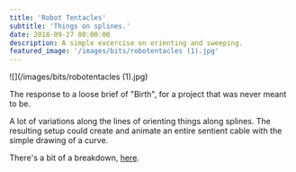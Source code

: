 ```yaml
---
title: 'Robot Tentacles'
subtitle: 'Things on splines.'
date: 2018-09-27 00:00:00
description: A simple excercise on orienting and sweeping.
featured_image: '/images/bits/robotentacles (1).jpg'
---
```


![](/images/bits/robotentacles (1).jpg)

The response to a loose brief of "Birth", for a project that was never meant to be.

A lot of variations along the lines of orienting things along splines. The resulting setup could create and animate an entire sentient cable with the simple drawing of a curve.

There's a bit of a breakdown, [here](https://t.co/VTPoNtnO8v).